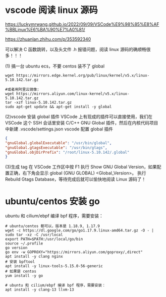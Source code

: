 



# vscode 阅读 linux 源码
https://luckymrwang.github.io/2022/09/09/VSCode%E9%98%85%E8%AF%BBLinux%E6%BA%90%E7%A0%81/

https://zhuanlan.zhihu.com/p/353592340

可以解决 C 函数跳转，以及头文件 .h 报错问题，阅读 linux 源码的确顺畅很多！！！

(1) 搞一台 ubuntu ecs，不要 centos 装不了 global
```shell
wget https://mirrors.edge.kernel.org/pub/linux/kernel/v5.x/linux-5.10.142.tar.gz

#或者用阿里云镜像:
wget https://mirrors.aliyun.com/linux-kernel/v5.x/linux-5.10.142.tar.gz
tar -xzf linux-5.10.142.tar.gz
sudo apt-get update && apt-get install -y global
```

(2)vscode 安装 global 插件
VSCode 上有现成的插件可以直接使用，我们在 VSCode 这个 SSH 会话里安装 C/C++ GNU Global 插件，然后在内核代码项目中新建 .vscode/settings.json
vscode 配置 global 插件
```json
{
"gnuGlobal.globalExecutable": "/usr/bin/global",
"gnuGlobal.gtagsExecutable": "/usr/bin/gtags",
"gnuGlobal.objDirPrefix": "/root/linux-5.10.142/.global"
}
```

(3)生成 tag
在 VSCode 工作区中按 F1 执行 Show GNU Global Version，如果配置正确，右下角会显示 global (GNU GLOBAL) <Global_Version>。
执行 Rebuild Gtags Database，等待完成后就可以愉快地阅读 Linux 源码了！

# ubuntu/centos 安装 go
ubuntu 和 cilium/ebpf 编译 bpf 程序，需要安装：
```shell
# ubuntu/centos 都可以，版本是 1.18.9, 1.17.9
wget -c https://dl.google.com/go/go1.17.9.linux-amd64.tar.gz -O - | sudo tar -xz -C /usr/local
export PATH=$PATH:/usr/local/go/bin
source ~/.profile
go version
go env -w GOPROXY="https://mirrors.aliyun.com/goproxy/,direct"
apt install -y clang nginx
# 安装 bpftool
apt install -y linux-tools-5.15.0-56-generic
# 如果是 centos
yum install -y go

# ubuntu 和 cilium/ebpf 编译 bpf 程序，需要安装：
apt install -y clang-13 llvm-13
```

